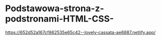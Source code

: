 # Podstawowa-strona-z-podstronami-HTML-CSS-
https://652d52a167cf862535e65c42--lovely-cassata-ae6887.netlify.app/
